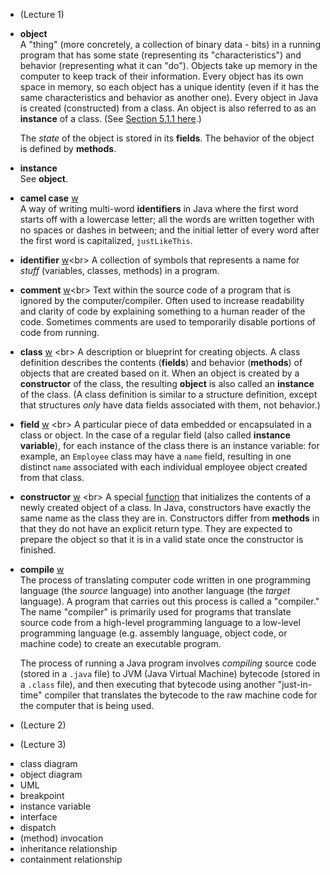 * (Lecture 1)

- **object**<br>
  A "thing" (more concretely, a collection of binary data - bits) in a running program that has some state (representing its "characteristics") and behavior (representing what it can "do"). Objects take up memory in the computer to keep track of their information. Every object has its own space in memory, so each object has a unique identity (even if it has the same characteristics and behavior as another one). Every object in Java is created (constructed) from a class. An object is also referred to as an **instance** of a class. (See [Section 5.1.1 here](https://math.hws.edu/javanotes/c5/s1.html#OOP.1.1).)
  
  The *state* of the object is stored in its **fields**. The behavior of the object is defined by **methods**.

- **instance**<br>
  See **object**.


- **camel case** [w](https://en.wikipedia.org/wiki/Camel_case)<br>
  A way of writing multi-word **identifiers** in Java where the first word starts off with a lowercase letter; all the words are written together with no spaces or dashes in between; and the initial letter of every word after the first word is capitalized, `justLikeThis`.

- **identifier** [w](https://en.wikipedia.org/wiki/Identifier_(computer_languages))<br>
  A collection of symbols that represents a name for _stuff_ (variables, classes, methods) in a program.

- **comment** [w](https://en.wikipedia.org/wiki/Comment_(computer_programming))<br>
   Text within the source code of a program that is ignored by the computer/compiler. Often used to increase readability and clarity of code by explaining something to a human reader of the code. Sometimes comments are used to temporarily disable portions of code from running.
  
- **class** [w](https://en.wikipedia.org/wiki/Class_(computer_programming)) <br>
  A description or blueprint for creating objects. A class definition describes the contents (**fields**) and behavior (**methods**) of objects that are created based on it. When an object is created by a **constructor** of the class, the resulting **object** is also called an **instance** of the class. (A class definition is similar to a structure definition, except that structures _only_ have data fields associated with them, not behavior.)

- **field** [w](https://en.wikipedia.org/wiki/Field_(computer_science)) <br>
  A particular piece of data embedded or encapsulated in a class or object. In the case of a regular field (also called **instance variable**), for each instance of the class there is an instance variable: for example, an `Employee` class may have a `name` field, resulting in one distinct `name` associated with each individual employee object created from that class.

- **constructor** [w](https://en.wikipedia.org/wiki/Constructor_(object-oriented_programming)) <br>
  A special [function](https://en.wikipedia.org/wiki/Function_(computer_programming)) that initializes the contents of a newly created object of a class. In Java, constructors have exactly the same name as the class they are in. Constructors differ from **methods** in that they do not have an explicit return type. They are expected to prepare the object so that it is in a valid state once the constructor is finished.

- **compile** [w](https://en.wikipedia.org/wiki/Compiler) <br>
  The process of translating computer code written in one programming language (the _source_ language) into another language (the _target_ language). A program that carries out this process is called a "compiler." The name "compiler" is primarily used for programs that translate source code from a high-level programming language to a low-level programming language (e.g. assembly language, object code, or machine code) to create an executable program.

  The process of running a Java program involves _compiling_ source code (stored in a `.java` file) to JVM (Java Virtual Machine) bytecode (stored in a `.class` file), and then executing that bytecode using another "just-in-time" compiler that translates the bytecode to the raw machine code for the computer that is being used.


* (Lecture 2)

* (Lecture 3)
- class diagram
- object diagram
- UML
- breakpoint
- instance variable
- interface
- dispatch
- (method) invocation
- inheritance relationship
- containment relationship



